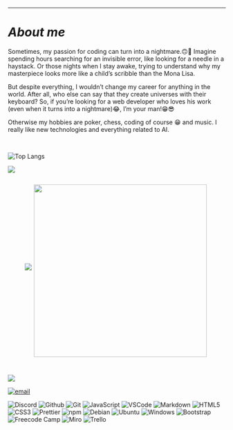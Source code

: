 _____
# _**About me**_

Sometimes, my passion for coding can turn into a nightmare.🙃🤪 Imagine spending hours searching for an invisible error, like looking for a needle in a haystack. Or those nights when I stay awake, trying to understand why my masterpiece looks more like a child’s scribble than the Mona Lisa.

But despite everything, I wouldn’t change my career for anything in the world. After all, who else can say that they create universes with their keyboard? So, if you’re looking for a web developer who loves his work (even when it turns into a nightmare)😂, I’m your man!😁😎

Otherwise my hobbies are poker, chess, coding of course 😁 and music. I really like new technologies and everything related to AI.

<br>

![Top Langs](https://github-readme-stats.vercel.app/api/top-langs/?username=pirate62&hide_progress=true)

<picture>
  <source
    srcset="https://github-readme-stats.vercel.app/api?username=pirate62&show_icons=true&theme=dark"
    media="(prefers-color-scheme: dark)"
  />
  <source
    srcset="https://github-readme-stats.vercel.app/api?username=pirate62&show_icons=true"
    media="(prefers-color-scheme: dark), (prefers-color-scheme: no-preference)"
  />
  <img src="https://github-readme-stats.vercel.app/api?username=pirate62&show_icons=true" />
</picture>

<div style="display:flex;align-items:center;padding:5px;margin:auto;justify-content:center;">
    <br><img src="https://github-readme-stats.vercel.app/api/top-langs/?username=pirate62&theme=radical&hide_langs_below=8">
    <div style="display:block;width:400px;height:100%;padding:5px;">
        <br><img src="https://streak-stats.demolab.com/?user=pirate62&theme=tokyonight&locale=fr" style="width:400px;">
    </div>
</div>
</div>
<br>
<p>
  <a href='www.linkedin.com/in/jonathan-gorczyca'>
        <img src='https://img.shields.io/badge/linkedin-darkblue'>
</p>
    
[![email](https://img.shields.io/badge/email--lightgrey?style=social&logo=gmail)](mailto:jonathan.gorczyca62110@gmail.com)

  <p>
    <img alt="Discord" src="https://img.shields.io/badge/Discord-7289DA?style=for-the-badge&logo=discord&logoColor=white" />
    <img alt="Github" src="https://img.shields.io/badge/GitHub-100000?style=for-the-badge&logo=github&logoColor=white" />
    <img alt="Git" src="https://img.shields.io/badge/GIT-E44C30?style=for-the-badge&logo=git&logoColor=white" />
    <img alt="JavaScript" src="https://img.shields.io/badge/JavaScript-F7DF1E?style=for-the-badge&logo=javascript&logoColor=black" />
    <img alt="VSCode"src="https://img.shields.io/badge/Visual_Studio_Code-0078D4?style=for-the-badge&logo=visual%20studio%20code&logoColor=white" />
    <img alt="Markdown" src="https://img.shields.io/badge/Markdown-000000?style=for-the-badge&logo=markdown&logoColor=white" />
    <img alt="HTML5" src="https://img.shields.io/badge/HTML5-E34F26?style=for-the-badge&logo=html5&logoColor=white" />
    <img alt="CSS3" src="https://img.shields.io/badge/CSS3-1572B6?style=for-the-badge&logo=css3&logoColor=white"/>
    <img alt="Prettier" src="https://img.shields.io/badge/prettier-1A2C34?style=for-the-badge&logo=prettier&logoColor=F7BA3E" />
    <img alt="npm" src="https://img.shields.io/badge/-NPM-CB3837?style=flat-square&logo=npm&logoColor=white" />
    <img alt="Debian" src="https://img.shields.io/badge/Debian-A81D33?style=for-the-badge&logo=debian&logoColor=white": />
    <img alt="Ubuntu" src="https://img.shields.io/badge/Ubuntu-E95420?style=for-the-badge&logo=ubuntu&logoColor=white" />
    <img alt="Windows" src="https://img.shields.io/badge/Windows-0078D6?style=for-the-badge&logo=windows&logoColor=white" />
    <img alt="Bootstrap" src="https://img.shields.io/badge/Bootstrap-563D7C?style=for-the-badge&logo=bootstrap&logoColor=white"/>
    <img alt="Freecode Camp" src="https://img.shields.io/badge/freecodecamp-27273D?style=for-the-badge&logo=freecodecamp&logoColor=white" />
    <img alt="Miro" src="https://img.shields.io/badge/Miro-050038?style=for-the-badge&logo=Miro&logoColor=white" />
    <img alt="Trello" src="https://img.shields.io/badge/Trello-0052CC?style=for-the-badge&logo=trello&logoColor=white" />
      </p>
  

<!---
pirate62/pirate62 is a ✨ special ✨ repository because its `README.md` (this file) appears on your GitHub profile.
You can click the Preview link to take a look at your changes.
--->
